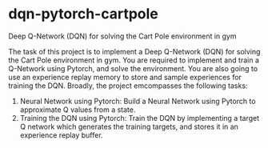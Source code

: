 # dqn-pytorch-cartpole
Deep Q-Network (DQN) for solving the Cart Pole environment in gym

The task of this project is to implement a Deep Q-Network (DQN) for solving the Cart Pole environment in gym. You are required to implement and train a Q-Network using Pytorch, and solve the environment. You are also going to use an experience replay memory to store and sample experiences
for training the DQN. Broadly, the project emcompasses the following tasks:
1. Neural Network using Pytorch: Build a Neural Network using Pytorch to approximate Q
values from a state.
2. Training the DQN using Pytorch: Train the DQN by implementing a target Q network
which generates the training targets, and stores it in an experience replay buffer.
